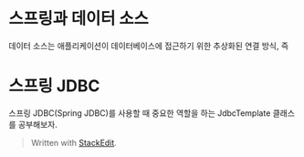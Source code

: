 # 스프링과 데이터 소스
데이터 소스는 애플리케이션이 데이터베이스에 접근하기 위한 추상화된 연결 방식, 즉 

# 스프링 JDBC

스프링 JDBC(Spring JDBC)를 사용할 때 중요한 역할을 하는 JdbcTemplate 클래스를 공부해보자. 


> Written with [StackEdit](https://stackedit.io/).
<!--stackedit_data:
eyJoaXN0b3J5IjpbLTI5MDAyNjg5MF19
-->